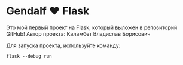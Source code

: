 # Gendalf ♥️ Flask

Это мой первый проект на Flask, который выложен в репозиторий GitHub!
Автор проекта: Каламбет Владислав Борисович

Для запуска проекта, используйте команду:

```
flask --debug run
```
